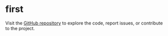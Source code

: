 # first

Visit the [GitHub repository](https://github.com/kapzel/first) to explore the code, report issues, or contribute to the project.
